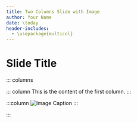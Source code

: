 ```yaml
---
title: Two Columns Slide with Image
author: Your Name
date: \today
header-includes:
  - \usepackage{multicol}
---
```


# Slide Title

::: columns

::: column
This is the content of the first column.
:::

:::column
![Image Caption](https://placehold.co/600x400.png)
:::

:::